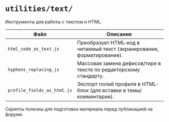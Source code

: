 # `utilities/text/`

Инструменты для работы с текстом и HTML.

| Файл | Описание |
|------|----------|
| `html_code_as_text.js` | Преобразует HTML‑код в читаемый текст (экранирование, форматирование). |
| `hyphens_replacing.js` | Массовая замена дефисов/тире в тексте по редакторскому стандарту. |
| `profile_fields_as_html.js` | Экспорт полей профиля в HTML-блок (для вставки в темы/комментарии). |

Скрипты полезны для подготовки материала перед публикацией на форуме.

